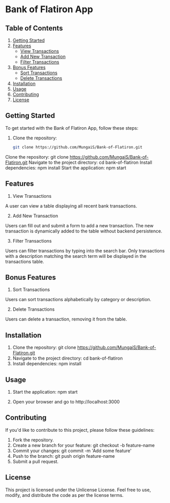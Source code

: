 # Bank of Flatiron App

## Table of Contents
1. [Getting Started](#getting-started)
2. [Features](#features)
   - [View Transactions](#view-transactions)
   - [Add New Transaction](#add-new-transaction)
   - [Filter Transactions](#filter-transactions)
3. [Bonus Features](#bonus-features)
   - [Sort Transactions](#sort-transactions)
   - [Delete Transactions](#delete-transactions)
4. [Installation](#installation)
5. [Usage](#usage)
6. [Contributing](#contributing)
7. [License](#license)

## Getting Started

To get started with the Bank of Flatiron App, follow these steps:

1. Clone the repository: 
   ```bash
   git clone https://github.com/MungaiS/Bank-of-Flatiron.git


Clone the repository: git clone https://github.com/MungaiS/Bank-of-Flatiron.git
Navigate to the project directory: cd bank-of-flatiron
Install dependencies: npm install
Start the application: npm start

## Features
1. View Transactions

A user can view a table displaying all recent bank transactions.

2. Add New Transaction

Users can fill out and submit a form to add a new transaction.
The new transaction is dynamically added to the table without backend persistence.

3. Filter Transactions

Users can filter transactions by typing into the search bar.
Only transactions with a description matching the search term will be displayed in the transactions table.

## Bonus Features
1. Sort Transactions

Users can sort transactions alphabetically by category or description.

2. Delete Transactions

Users can delete a transaction, removing it from the table.

## Installation
1. Clone the repository:
 git clone https://github.com/MungaiS/Bank-of-Flatiron.git
2. Navigate to the project directory: 
 cd bank-of-flatiron
3. Install dependencies:
 npm install

## Usage
1. Start the application: 
 npm start

2. Open your browser and go to http://localhost:3000

## Contributing
If you'd like to contribute to this project, please follow these guidelines:

1. Fork the repository.
2. Create a new branch for your feature:
  git checkout -b feature-name
3. Commit your changes:
  git commit -m 'Add some feature'
4. Push to the branch:
  git push origin feature-name
5. Submit a pull request.

## License
This project is licensed under the Unlicense License. Feel free to use, modify, and distribute the code as per the license terms.
